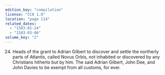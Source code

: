 ```yaml
---
edition_key: "compilation"
license: "CC0 1.0"
location: "page 114"
related_dates:
  - "1583-01-24"
  - "1583-03-06"
volume_key: "2"
---
```

24. Heads of the grant to Adrian Gilbert to discover and settle
the northerly parts of Atlantis, called Novus Orbis, not inhabited
or discovered by any Christians hitherto but by him. The said
Adrian Gilbert, John Dee, and John Davies to be exempt from all
customs, for ever.
